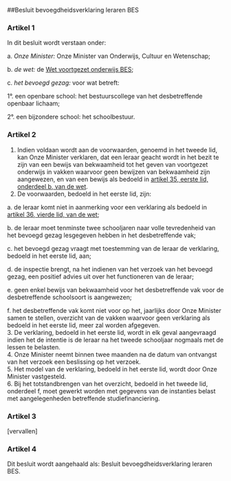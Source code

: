<meta http-equiv='Content-Type' content='text/html; charset=utf-8' />

##Besluit bevoegdheidsverklaring leraren BES

### Artikel  1  

In dit besluit wordt verstaan onder: 

a.  *Onze Minister:* Onze Minister van Onderwijs, Cultuur en Wetenschap;  

b.  *de wet:* de [Wet voortgezet onderwijs BES](../../../../../../wet-BES/wet/voortgezet/onderwijs/bes/BWBR0030284/README.md);  

c.  *het bevoegd gezag:* voor wat betreft: 

1°. een openbare school: het bestuurscollege van het desbetreffende openbaar lichaam;  

2°. een bijzondere school: het schoolbestuur.     

### Artikel  2  

1.  Indien voldaan wordt aan de voorwaarden, genoemd in het tweede lid, kan Onze Minister verklaren, dat een leraar geacht wordt in het bezit te zijn van een bewijs van bekwaamheid tot het geven van voortgezet onderwijs in vakken waarvoor geen bewijzen van bekwaamheid zijn aangewezen, en van een bewijs als bedoeld in [artikel 35, eerste lid, onderdeel b, van de wet](../../../../../../wet-BES/wet/voortgezet/onderwijs/bes/BWBR0030284/README.md).   
2.  De voorwaarden, bedoeld in het eerste lid, zijn: 

a. de leraar komt niet in aanmerking voor een verklaring als bedoeld in [artikel 36, vierde lid, van de wet](../../../../../../wet-BES/wet/voortgezet/onderwijs/bes/BWBR0030284/README.md);  

b. de leraar moet tenminste twee schooljaren naar volle tevredenheid van het bevoegd gezag lesgegeven hebben in het desbetreffende vak;  

c. het bevoegd gezag vraagt met toestemming van de leraar de verklaring, bedoeld in het eerste lid, aan;  

d. de inspectie brengt, na het indienen van het verzoek van het bevoegd gezag, een positief advies uit over het functioneren van de leraar;  

e. geen enkel bewijs van bekwaamheid voor het desbetreffende vak voor de desbetreffende schoolsoort is aangewezen;  

f. het desbetreffende vak komt niet voor op het, jaarlijks door Onze Minister samen te stellen, overzicht van de vakken waarvoor geen verklaring als bedoeld in het eerste lid, meer zal worden afgegeven.     
3.  De verklaring, bedoeld in het eerste lid, wordt in elk geval aangevraagd indien het de intentie is de leraar na het tweede schooljaar nogmaals met de lessen te belasten.   
4.  Onze Minister neemt binnen twee maanden na de datum van ontvangst van het verzoek een beslissing op het verzoek.   
5.  Het model van de verklaring, bedoeld in het eerste lid, wordt door Onze Minister vastgesteld.   
6.  Bij het totstandbrengen van het overzicht, bedoeld in het tweede lid, onderdeel f, moet gewerkt worden met gegevens van de instanties belast met aangelegenheden betreffende studiefinanciering.  

### Artikel  3  

[vervallen] 

### Artikel  4  

Dit besluit wordt aangehaald als: Besluit bevoegdheidsverklaring leraren BES. 
